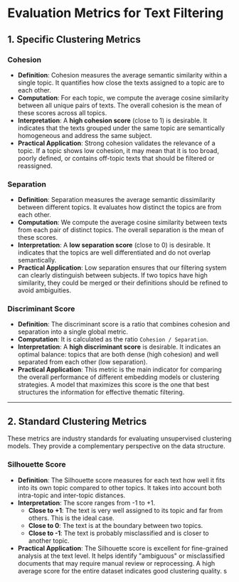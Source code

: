 # Evaluation Metrics for Text Filtering

## 1. Specific Clustering Metrics

### Cohesion

*   **Definition**: Cohesion measures the average semantic similarity within a single topic. It quantifies how close the texts assigned to a topic are to each other.
*   **Computation**: For each topic, we compute the average cosine similarity between all unique pairs of texts. The overall cohesion is the mean of these scores across all topics.
*   **Interpretation**: A **high cohesion score** (close to 1) is desirable. It indicates that the texts grouped under the same topic are semantically homogeneous and address the same subject.
*   **Practical Application**: Strong cohesion validates the relevance of a topic. If a topic shows low cohesion, it may mean that it is too broad, poorly defined, or contains off-topic texts that should be filtered or reassigned.

### Separation

*   **Definition**: Separation measures the average semantic dissimilarity between different topics. It evaluates how distinct the topics are from each other.
*   **Computation**: We compute the average cosine similarity between texts from each pair of distinct topics. The overall separation is the mean of these scores.
*   **Interpretation**: A **low separation score** (close to 0) is desirable. It indicates that the topics are well differentiated and do not overlap semantically.
*   **Practical Application**: Low separation ensures that our filtering system can clearly distinguish between subjects. If two topics have high similarity, they could be merged or their definitions should be refined to avoid ambiguities.

### Discriminant Score

*   **Definition**: The discriminant score is a ratio that combines cohesion and separation into a single global metric.
*   **Computation**: It is calculated as the ratio `Cohesion / Separation`.
*   **Interpretation**: A **high discriminant score** is desirable. It indicates an optimal balance: topics that are both dense (high cohesion) and well separated from each other (low separation).
*   **Practical Application**: This metric is the main indicator for comparing the overall performance of different embedding models or clustering strategies. A model that maximizes this score is the one that best structures the information for effective thematic filtering.

---

## 2. Standard Clustering Metrics

These metrics are industry standards for evaluating unsupervised clustering models. They provide a complementary perspective on the data structure.

### Silhouette Score

*   **Definition**: The Silhouette score measures for each text how well it fits into its own topic compared to other topics. It takes into account both intra-topic and inter-topic distances.
*   **Interpretation**: The score ranges from -1 to +1.
    *   **Close to +1**: The text is very well assigned to its topic and far from others. This is the ideal case.
    *   **Close to 0**: The text is at the boundary between two topics.
    *   **Close to -1**: The text is probably misclassified and is closer to another topic.
*   **Practical Application**: The Silhouette score is excellent for fine-grained analysis at the text level. It helps identify "ambiguous" or misclassified documents that may require manual review or reprocessing. A high average score for the entire dataset indicates good clustering quality.
s
